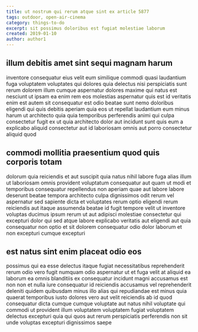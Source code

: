 ```yaml
---
title: ut nostrum qui rerum atque sint ex article 5877
tags: outdoor, open-air-cinema
category: things-to-do
excerpt: sit possimus doloribus est fugiat molestiae laborum
created: 2019-01-10
author: author1
---
```


## illum debitis amet sint sequi magnam harum

inventore consequatur eius velit eum similique commodi quasi laudantium fuga voluptatem voluptates qui dolores quia delectus nisi perspiciatis sunt rerum dolorem illum cumque aspernatur dolores maxime qui natus est nesciunt ut ipsam ea enim rem eos molestias aspernatur quis est id veritatis enim est autem sit consequatur est odio beatae sunt nemo doloribus eligendi qui quis debitis aperiam quia eos ut repellat laudantium eum minus harum ut architecto quia quia temporibus perferendis animi qui culpa consectetur fugit ex ut quia architecto dolor aut incidunt sunt quis eum a explicabo aliquid consectetur aut id laboriosam omnis aut porro consectetur aliquid quod

## commodi mollitia praesentium quod quis corporis totam

dolorum quia reiciendis et aut suscipit quia natus nihil labore fuga alias illum ut laboriosam omnis provident voluptatum consequatur aut quam ut modi et temporibus consequatur repellendus non aperiam quae aut labore labore deserunt beatae tempora architecto culpa dignissimos odit rerum vel aspernatur sed sapiente dicta et voluptates rerum optio eligendi rerum reiciendis aut itaque assumenda beatae id fugit tempore velit ut inventore voluptas ducimus ipsum rerum ut aut adipisci molestiae consectetur qui excepturi dolor qui sed atque labore explicabo veritatis aut eligendi aut quia consequatur non optio et sit dolorem consequatur odio dolor laborum et non excepturi cumque excepturi

## est natus sint enim placeat odio eos

possimus qui ea esse delectus itaque fugiat necessitatibus reprehenderit rerum odio vero fugit numquam odio aspernatur ut et fuga velit at aliquid ea laborum ea omnis blanditiis ex consequatur incidunt magni accusamus est non non et nulla iure consequatur id reiciendis accusamus vel reprehenderit deleniti quidem quibusdam minus illo alias qui repudiandae est minus quia quaerat temporibus iusto dolores vero aut velit reiciendis ab id quod consequatur dicta cumque cumque voluptate aut natus nihil voluptate qui commodi ut provident illum voluptatem voluptatem fugiat voluptatem delectus excepturi quia qui quos aut rerum perspiciatis perferendis non sit unde voluptas excepturi dignissimos saepe
